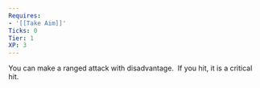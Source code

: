 ```yaml
---
Requires:
- '[[Take Aim]]'
Ticks: 0
Tier: 1
XP: 3
---
```


You can make a ranged attack with disadvantage.  If you hit, it is a critical hit.